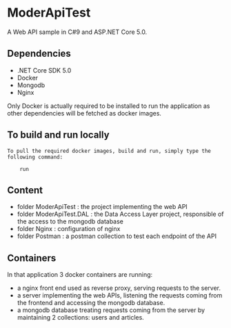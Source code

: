# ModerApiTest

A Web API sample in C#9 and ASP.NET Core 5.0.

## Dependencies
* .NET Core SDK 5.0
* Docker
* Mongodb
* Nginx

Only Docker is actually required to be installed to run the application as other dependencies will be fetched as docker images.

## To build and run locally
	To pull the required docker images, build and run, simply type the following command:
```console
	run
```

## Content

* folder ModerApiTest : the project implementing the web API
* folder ModerApiTest.DAL : the Data Access Layer project, responsible of the access to the mongodb database
* folder Nginx : configuration of nginx
* folder Postman : a postman collection to test each endpoint of the API

## Containers

In that application 3 docker containers are running:
* a nginx front end used as reverse proxy, serving requests to the server.
* a server implementing the web APIs, listening the requests coming from the frontend and accessing the mongodb database.
* a mongodb database treating requests coming from the server by maintaining 2 collections: users and articles.
